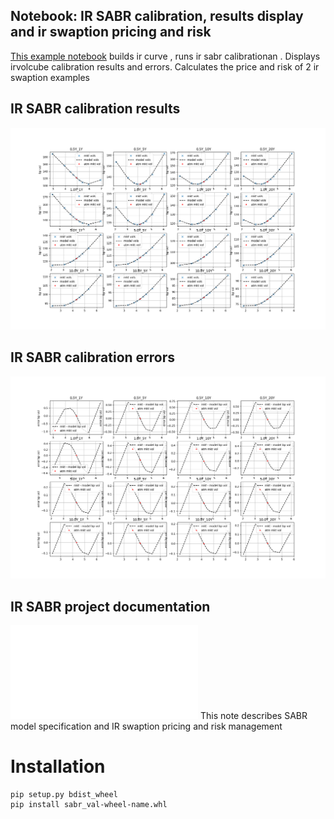 ## Notebook: IR SABR calibration, results display and ir swaption pricing and risk

[This example notebook](./src/notebooks/ir_sabr_calibration.ipynb) builds ir curve , runs ir sabr calibrationan . Displays irvolcube calibration results and errors. Calculates the price and risk of 2 ir swaption examples

## IR SABR calibration results

![IR SABR calibration results](./src/doc/charts/swaptions_calibration_results.png "IR Swaption calibration results")

## IR SABR calibration errors

![IR SABR calibration erros](./src/doc/charts/swaption_calibration_errors_bps.png "IR Swaption calibration errors")

## IR SABR project documentation

![This is IR SABR doc](./src/doc/IR%sabr.pdf) This note describes SABR model specification and IR swaption pricing and risk management


# Installation

``` wheel
pip setup.py bdist_wheel
pip install sabr_val-wheel-name.whl
```
